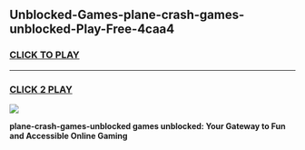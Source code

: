 
## Unblocked-Games-plane-crash-games-unblocked-Play-Free-4caa4
<h3>
<a href="https://premium76.site?title=plane-crash-games-unblocked&ref=15A">CLICK TO PLAY</a></h3>
<hr>

<h3>
<a href="https://premium76.site?title=plane-crash-games-unblocked&ref=15A">CLICK 2 PLAY</a>
  
</h3>

<a href="https://premium76.site?title=plane-crash-games-unblocked&ref=15A"><img src="https://clearcache.store/games.png"></a>


**plane-crash-games-unblocked games unblocked: Your Gateway to Fun and Accessible Online Gaming**
